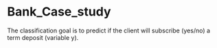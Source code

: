 # Bank_Case_study

The classification goal is to predict if the client will subscribe (yes/no) a term deposit (variable y).

